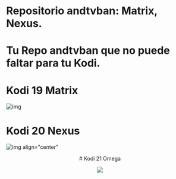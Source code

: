 # Repositorio andtvban: Matrix, Nexus. 

# Tu Repo andtvban que no puede faltar para tu Kodi.

# Kodi 19 Matrix
![img](https://i.imgur.com/FmHatKc.png)

# Kodi 20 Nexus
![img align="center"](https://i.imgur.com/19lQWCN.png)
<p align="center">
# Kodi 21 Omega
   <p align="center">
   <img src="https://i.imgur.com/19lQWCN.png/badge/STATUS-EN%20DESAROLLO-green">
   </p>




